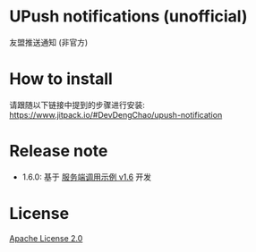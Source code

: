 # UPush notifications (unofficial)

友盟推送通知 (非官方)

# How to install

请跟随以下链接中提到的步骤进行安装: https://www.jitpack.io/#DevDengChao/upush-notification

# Release note

+ 1.6.0: 基于 [服务端调用示例 v1.6](https://developer.umeng.com/docs/67966/detail/149296#h1-u670Du52A1u7AEFu4EE3u7801u8C03u7528u793Au4F8B13) 开发

# License

[Apache License 2.0](./LICENSE)
